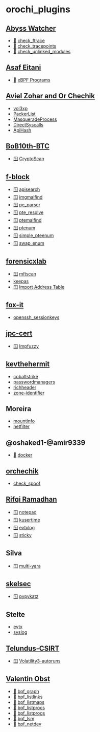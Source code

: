 # orochi_plugins

## [Abyss Watcher](https://github.com/Abyss-W4tcher)
- [🐧](check_ftrace.zip) [check_ftrace](https://github.com/Abyss-W4tcher/volatility-scripts/blob/master/Volatility_contest_2023/plugins/check_ftrace.py)
- [🐧](check_tracepoints.zip) [check_tracepoints](https://github.com/Abyss-W4tcher/volatility-scripts/blob/master/Volatility_contest_2023/plugins/check_tracepoints.py)
- [🐧](check_unlinked_modules.zip) [check_unlinked_modules](https://github.com/Abyss-W4tcher/volatility-scripts/blob/master/Volatility_contest_2023/plugins/check_unlinked_modules.py)

## [Asaf Eitani](https://github.com/AsafEitani)
- [🐧]() [eBPF Programs](https://github.com/AsafEitani/ebpf_programs_plugin)

## [Aviel Zohar and Or Chechik](https://github.com/memoryforensics1)
- [vol3xp](https://github.com/memoryforensics1/Vol3xp)
- [PackerList](https://github.com/memoryforensics1/Volatility.PE-Shellcode/blob/main/listpackers.py)
- [MasqueradeProcess](https://github.com/memoryforensics1/Volatility.PE-Shellcode/blob/main/masqueradeprocess.py)
- [DirectSyscalls](https://github.com/memoryforensics1/Volatility.PE-Shellcode/blob/main/directsyscalls.py)
- [ApiHash](https://github.com/memoryforensics1/Volatility.PE-Shellcode/blob/main/apihash.py)

## [BoB10th-BTC](https://github.com/BoB10th-BTC)
-  [🪟]() [CryptoScan](https://github.com/BoB10th-BTC/CryptoScan)

## [f-block](https://github.com/f-block/volatility-plugins)
-  [🪟]() [apisearch](https://github.com/f-block/volatility-plugins/blob/main/apisearch.py)
-  [🪟]() [imgmalfind](https://github.com/f-block/volatility-plugins/blob/main/imgmalfind.py)
-  [🪟]() [pe_parser](https://github.com/f-block/volatility-plugins/blob/main/pe_parser.py)
-  [🪟]() [pte_resolve](https://github.com/f-block/volatility-plugins/blob/main/pte_resolve.py)
-  [🪟]() [ptemalfind](https://github.com/f-block/volatility-plugins/blob/main/ptemalfind.py)       
-  [🪟]() [ptenum](https://github.com/f-block/volatility-plugins/blob/main/ptenum.py)
-  [🪟]() [simple_pteenum](https://github.com/f-block/volatility-plugins/blob/main/simple_pteenum.py)
-  [🪟]() [swap_enum](https://github.com/f-block/volatility-plugins/blob/main/swap_enum.py)
  
## [forensicxlab](https://github.com/forensicxlab/)
-  [🪟]() [mftscan](https://github.com/forensicxlab/volatility3/blob/feature/ADS/volatility3/framework/plugins/windows/mftscan.py)
- [keepas](https://github.com/forensicxlab/volatility3_plugins/blob/main/keepass.py)
-  [🪟]() [Import Address Table](https://github.com/forensicxlab/volatility3/tree/feature/IAT)

## [fox-it](https://github.com/fox-it)
- [openssh_sessionkeys](https://github.com/fox-it/OpenSSH-Session-Key-Recovery/tree/main/volatility3)

## [jpc-cert](https://github.com/JPCERTCC)
- [🪟](pehash.zip) [Impfuzzy](https://github.com/JPCERTCC/impfuzzy/tree/master/impfuzzy_for_Volatility3)

## [kevthehermit](https://github.com/kevthehermit)
- [cobaltstrike](https://github.com/kevthehermit/volatility_plugins/tree/main/vol3/cobaltstrike)
- [passwordmanagers](https://github.com/kevthehermit/volatility_plugins/tree/main/vol3/passwordmanagers)
- [richheader](https://github.com/kevthehermit/volatility_plugins/tree/main/vol3/richheader)
- [zone-identifier](https://github.com/kevthehermit/volatility_plugins/tree/main/vol3/zone-identifier)

## Moreira
- [mountinfo](https://github.com/volatilityfoundation/community3/tree/master/Moreira_Mountinfo/vol3_mountinfo_plugin_files/volatility/framework)
- [netfilter](https://github.com/volatilityfoundation/community3/tree/master/Moreira_Netfilter)

## @oshaked1-@amir9339
- [🐧]() [docker](https://github.com/amir9339/volatility-docker)

## [orchechik](https://github.com/orchechik)
- [check_spoof](https://github.com/orchechik/check_spoof)

## [Rifqi Ramadhan](https://github.com/spitfirerxf)
-  [🪟]() [notepad](https://github.com/spitfirerxf/vol3-plugins/blob/main/notepad.py)
-  [🪟]() [kusertime](https://github.com/spitfirerxf/vol3-plugins/blob/main/kusertime.py)
-  [🪟]() [evtxlog](https://github.com/spitfirerxf/vol3-plugins/blob/main/evtxlog.py)
-  [🪟]() [sticky](https://github.com/spitfirerxf/vol3-plugins/blob/main/sticky.py)

## Silva
-  [🪟]() [multi-yara](https://github.com/volatilityfoundation/community3/tree/master/Silva_Multi_Yara)

## [skelsec](https://github.com/skelsec)
- [🪟](pypykatz.zip) [pypykatz](https://github.com/skelsec/pypykatz-volatility3)

## Stelte
- [evtx](https://github.com/volatilityfoundation/community3/tree/master/Stelte_Evtx)
- [syslog](https://github.com/volatilityfoundation/community3/tree/master/Stelte_Syslog)
  
## [Telundus-CSIRT](https://github.com/Telindus-CSIRT)
- [🪟](autorun.zip) [Volatility3-autoruns](https://github.com/Telindus-CSIRT/volatility3-autoruns)

## [Valentin Obst](https://github.com/vobst)
- [🐧]() [bpf_graph](https://github.com/vobst/BPFVol3/blob/main/src/plugins/bpf_graph.py)
- [🐧]() [bpf_listlinks](https://github.com/vobst/BPFVol3/blob/main/src/plugins/bpf_listlinks.py)
- [🐧]() [bpf_listmaps](https://github.com/vobst/BPFVol3/blob/main/src/plugins/bpf_listmaps.py)
- [🐧]() [bpf_listprocs](https://github.com/vobst/BPFVol3/blob/main/src/plugins/bpf_listprocs.py)
- [🐧]() [bpf_listprogs](https://github.com/vobst/BPFVol3/blob/main/src/plugins/bpf_listprogs.py)
- [🐧]() [bpf_lsm](https://github.com/vobst/BPFVol3/blob/main/src/plugins/bpf_lsm.py)
- [🐧]() [bpf_netdev](https://github.com/vobst/BPFVol3/blob/main/src/plugins/bpf_netdev.py)